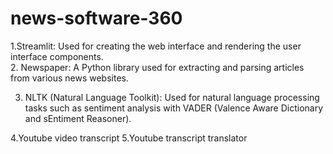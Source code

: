 ﻿# news-software-360
 1.Streamlit: Used for creating the web interface and rendering the user interface components.                                                                          
 2. Newspaper: A Python library used for extracting and parsing articles from various news websites.
 
 3. NLTK (Natural Language Toolkit): Used for natural language processing tasks such as sentiment analysis with VADER (Valence Aware Dictionary and 
 sEntiment Reasoner).

4.Youtube video transcript
5.Youtube transcript translator
